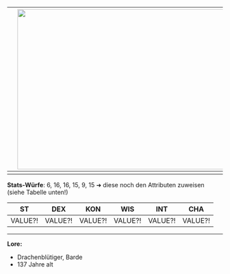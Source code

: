 
|     | <img src="images/solstafir.png" width="500" height="375"> |     |
| --- | --------------------------------------------------------- | --- |
|     |                                                           |     |


**Stats-Würfe**: 6, 16, 16, 15, 9, 15 ➜ diese noch den Attributen zuweisen (siehe Tabelle unten!)

| ST      | DEX     | KON     | WIS     | INT     | CHA     |
| ------- | ------- | ------- | ------- | ------- | ------- |
| VALUE?! | VALUE?! | VALUE?! | VALUE?! | VALUE?! | VALUE?! |

-----------------------------------------

**Lore:** <br>
- Drachenblütiger, Barde
- 137 Jahre alt